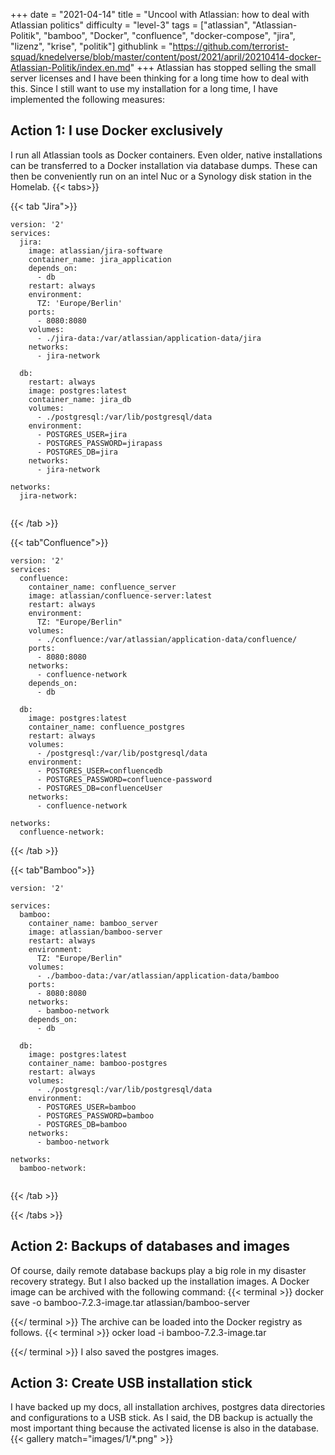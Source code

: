 +++
date = "2021-04-14"
title = "Uncool with Atlassian: how to deal with Atlassian politics"
difficulty = "level-3"
tags = ["atlassian", "Atlassian-Politik", "bamboo", "Docker", "confluence", "docker-compose", "jira", "lizenz", "krise", "politik"]
githublink = "https://github.com/terrorist-squad/knedelverse/blob/master/content/post/2021/april/20210414-docker-Atlassian-Politik/index.en.md"
+++
Atlassian has stopped selling the small server licenses and I have been thinking for a long time how to deal with this. Since I still want to use my installation for a long time, I have implemented the following measures:
## Action 1: I use Docker exclusively
I run all Atlassian tools as Docker containers. Even older, native installations can be transferred to a Docker installation via database dumps. These can then be conveniently run on an intel Nuc or a Synology disk station in the Homelab.
{{< tabs>}}


{{< tab "Jira">}}


```
version: '2'
services:
  jira:
    image: atlassian/jira-software
    container_name: jira_application
    depends_on:
      - db
    restart: always
    environment:
      TZ: 'Europe/Berlin'
    ports:
      - 8080:8080
    volumes:
      - ./jira-data:/var/atlassian/application-data/jira
    networks:
      - jira-network
      
  db:
    restart: always
    image: postgres:latest
    container_name: jira_db
    volumes:
      - ./postgresql:/var/lib/postgresql/data
    environment:
      - POSTGRES_USER=jira
      - POSTGRES_PASSWORD=jirapass
      - POSTGRES_DB=jira
    networks:
      - jira-network

networks:
  jira-network:


```

{{< /tab >}}


{{< tab"Confluence">}}


```
version: '2'
services:
  confluence:
    container_name: confluence_server
    image: atlassian/confluence-server:latest
    restart: always
    environment:
      TZ: "Europe/Berlin"
    volumes:
      - ./confluence:/var/atlassian/application-data/confluence/
    ports:
      - 8080:8080
    networks:
      - confluence-network
    depends_on:
      - db

  db:
    image: postgres:latest
    container_name: confluence_postgres
    restart: always
    volumes:
      - /postgresql:/var/lib/postgresql/data
    environment:
      - POSTGRES_USER=confluencedb
      - POSTGRES_PASSWORD=confluence-password
      - POSTGRES_DB=confluenceUser
    networks:
      - confluence-network

networks:
  confluence-network:

```

{{< /tab >}}


{{< tab"Bamboo">}}


```
version: '2'

services:
  bamboo:
    container_name: bamboo_server
    image: atlassian/bamboo-server
    restart: always
    environment:
      TZ: "Europe/Berlin"
    volumes:
      - ./bamboo-data:/var/atlassian/application-data/bamboo
    ports:
      - 8080:8080
    networks:
      - bamboo-network
    depends_on:
      - db

  db:
    image: postgres:latest
    container_name: bamboo-postgres
    restart: always
    volumes:
      - ./postgresql:/var/lib/postgresql/data
    environment:
      - POSTGRES_USER=bamboo
      - POSTGRES_PASSWORD=bamboo
      - POSTGRES_DB=bamboo
    networks:
      - bamboo-network

networks:
  bamboo-network:


```

{{< /tab >}}


{{< /tabs >}}


## Action 2: Backups of databases and images
Of course, daily remote database backups play a big role in my disaster recovery strategy. But I also backed up the installation images. A Docker image can be archived with the following command:
{{< terminal >}}
docker save -o bamboo-7.2.3-image.tar atlassian/bamboo-server

{{</ terminal >}}
The archive can be loaded into the Docker registry as follows.
{{< terminal >}}
ocker load -i bamboo-7.2.3-image.tar

{{</ terminal >}}
I also saved the postgres images.
## Action 3: Create USB installation stick
I have backed up my docs, all installation archives, postgres data directories and configurations to a USB stick. As I said, the DB backup is actually the most important thing because the activated license is also in the database.
{{< gallery match="images/1/*.png" >}}
